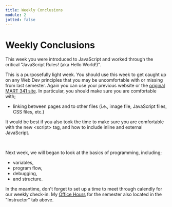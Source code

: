 ```yaml
---
title: Weekly Conclusions
module: 2
jotted: false
---
```


# Weekly Conclusions

This week you were introduced to JavaScript and worked through the critical "JavaScript Rules! (aka Hello World!)".

This is a purposefully light week. You should use this week to get caught up on any Web Dev principles that you may be uncomfortable with or missing from last semester. Again you can use your previous website or the [original MART 341 site](https://montana-media-arts.github.io/341-web-design-Fall2021/). In particular, you should make sure you are comfortable with;

- linking between pages and to other files (i.e., image file, JavaScript files, CSS files, etc.)

It would be best if you also took the time to make sure you are comfortable with the new &lt;script&gt; tag, and how to include inline and external JavaScript.

<br />

Next week, we will began to look at the basics of programming, including;

- variables,
- program flow,
- debugging,
- and structure.

In the meantime, don't forget to set up a time to meet through calendly for our weekly check-in. My [Office Hours]({{site.baseurl}}/instructors/#office-hours) for the semester also located in the "Instructor" tab above.
